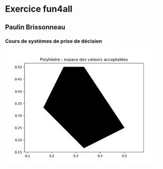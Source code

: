 # Exercice fun4all
## Paulin Brissonneau

### Cours de systèmes de prise de décision


![image polyhèdre](https://raw.githubusercontent.com/PaulinBrissonneau/fun4all/main/polyhedre.png)